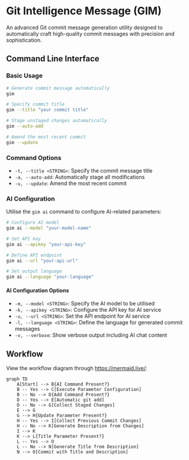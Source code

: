 # Git Intelligence Message (GIM)

An advanced Git commit message generation utility designed to automatically craft high-quality commit messages with precision and sophistication.

## Command Line Interface

### Basic Usage

```bash
# Generate commit message automatically
gim

# Specify commit title
gim --title "your commit title"

# Stage unstaged changes automatically
gim --auto-add

# Amend the most recent commit
gim --update
```

### Command Options

- `-t, --title <STRING>`: Specify the commit message title
- `-a, --auto-add`: Automatically stage all modifications
- `-u, --update`: Amend the most recent commit

### AI Configuration

Utilise the `gim ai` command to configure AI-related parameters:

```bash
# Configure AI model
gim ai --model "your-model-name"

# Set API key
gim ai --apikey "your-api-key"

# Define API endpoint
gim ai --url "your-api-url"

# Set output language
gim ai --language "your-language"
```

#### AI Configuration Options

- `-m, --model <STRING>`: Specify the AI model to be utilised
- `-k, --apikey <STRING>`: Configure the API key for AI service
- `-u, --url <STRING>`: Set the API endpoint for AI service
- `-l, --language <STRING>`: Define the language for generated commit messages
- `-v, --verbose`: Show verbose output including AI chat content

## Workflow

View the workflow diagram through https://mermaid.live/:
```mermaid
graph TD
    A[Start] --> B{AI Command Present?}
    B -- Yes --> C[Execute Parameter Configuration]
    B -- No --> D{Add Command Present?}
    D -- Yes --> E[Automatic git add]
    D -- No --> G[Collect Staged Changes]
    E --> G
    G --> H{Update Parameter Present?}
    H -- Yes --> I[Collect Previous Commit Changes]
    H -- No --> K[Generate Description from Changes]
    I --> K
    K --> L{Title Parameter Present?}
    L -- Yes --> O
    L -- No --> N[Generate Title from Description]
    N --> O[Commit with Title and Description]
```